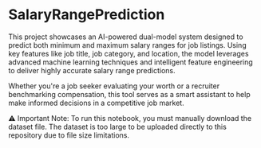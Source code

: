 # SalaryRangePrediction
This project showcases an AI-powered dual-model system designed to predict both minimum and maximum salary ranges for job listings. Using key features like job title, job category, and location, the model leverages advanced machine learning techniques and intelligent feature engineering to deliver highly accurate salary range predictions.

Whether you're a job seeker evaluating your worth or a recruiter benchmarking compensation, this tool serves as a smart assistant to help make informed decisions in a competitive job market.

⚠️ Important Note:
To run this notebook, you must manually download the dataset file.
The dataset is too large to be uploaded directly to this repository due to file size limitations.
